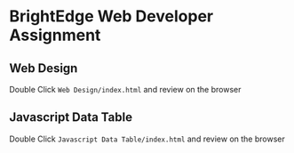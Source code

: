 # BrightEdge Web Developer Assignment

## Web Design

Double Click `Web Design/index.html` and review on the browser

## Javascript Data Table

Double Click `Javascript Data Table/index.html` and review on the browser
